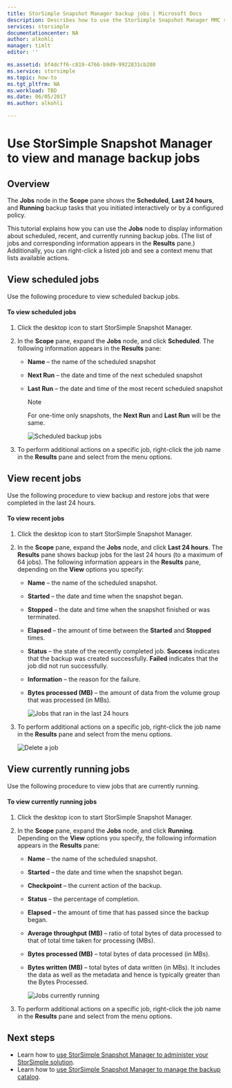 ```yaml
---
title: StorSimple Snapshot Manager backup jobs | Microsoft Docs
description: Describes how to use the StorSimple Snapshot Manager MMC snap-in to view and manage scheduled, currently running, and completed backup jobs.
services: storsimple
documentationcenter: NA
author: alkohli
manager: timlt
editor: ''

ms.assetid: bf4dcff6-c819-4766-b9d9-9922831cb200
ms.service: storsimple
ms.topic: how-to
ms.tgt_pltfrm: NA
ms.workload: TBD
ms.date: 06/05/2017
ms.author: alkohli

---
```

# Use StorSimple Snapshot Manager to view and manage backup jobs

## Overview
The **Jobs** node in the **Scope** pane shows the **Scheduled**, **Last 24 hours**, and **Running** backup tasks that you initiated interactively or by a configured policy. 

This tutorial explains how you can use the **Jobs** node to display information about scheduled, recent, and currently running backup jobs. (The list of jobs and corresponding information appears in the **Results** pane.) Additionally, you can right-click a listed job and see a context menu that lists available actions.

## View scheduled jobs
Use the following procedure to view scheduled backup jobs.

#### To view scheduled jobs
1. Click the desktop icon to start StorSimple Snapshot Manager. 
2. In the **Scope** pane, expand the **Jobs** node, and click **Scheduled**. The following information appears in the **Results** pane:
   
   * **Name** – the name of the scheduled snapshot
   * **Next Run** – the date and time of the next scheduled snapshot
   * **Last Run** – the date and time of the most recent scheduled snapshot
     
     > [!NOTE]
     > For one-time only snapshots, the **Next Run** and **Last Run** will be the same.
     
     ![Scheduled backup jobs](./media/storsimple-snapshot-manager-manage-backup-jobs/HCS_SSM_Jobs_scheduled.png) 
3. To perform additional actions on a specific job, right-click the job name in the **Results** pane and select from the menu options.

## View recent jobs
Use the following procedure to view backup and restore jobs that were completed in the last 24 hours.

#### To view recent jobs
1. Click the desktop icon to start StorSimple Snapshot Manager.
2. In the **Scope** pane, expand the **Jobs** node, and click **Last 24 hours**. The **Results** pane shows backup jobs for the last 24 hours (to a maximum of 64 jobs). The following information appears in the **Results** pane, depending on the **View** options you specify:
   
   * **Name** – the name of the scheduled snapshot.
   * **Started** – the date and time when the snapshot began.
   * **Stopped** – the date and time when the snapshot finished or was terminated.
   * **Elapsed** – the amount of time between the **Started** and **Stopped** times.
   * **Status** – the state of the recently completed job. **Success** indicates that the backup was created successfully. **Failed** indicates that the job did not run successfully.
   * **Information** – the reason for the failure.
   * **Bytes processed (MB)** – the amount of data from the volume group that was processed (in MBs). 
     
     ![Jobs that ran in the last 24 hours](./media/storsimple-snapshot-manager-manage-backup-jobs/HCS_SSM_Jobs_Last_24_hours.png) 
3. To perform additional actions on a specific job, right-click the job name in the **Results** pane and select from the menu options.
   
    ![Delete a job](./media/storsimple-snapshot-manager-manage-backup-catalog/HCS_SSM_Delete_backup.png)

## View currently running jobs
Use the following procedure to view jobs that are currently running.

#### To view currently running jobs
1. Click the desktop icon to start StorSimple Snapshot Manager.
2. In the **Scope** pane, expand the **Jobs** node, and click **Running**. Depending on the **View** options you specify, the following information appears in the **Results** pane:
   
   * **Name** – the name of the scheduled snapshot.
   * **Started** – the date and time when the snapshot began.
   * **Checkpoint** – the current action of the backup.
   * **Status** – the percentage of completion.
   * **Elapsed** – the amount of time that has passed since the backup began. 
   * **Average throughput (MB)** – ratio of total bytes of data processed to that of total time taken for processing (MBs).
   * **Bytes processed (MB)** – total bytes of data processed (in MBs).
   * **Bytes written (MB)** – total bytes of data written (in MBs). It includes the data as well as the metadata and hence is typically greater than the Bytes Processed.
     
     ![Jobs currently running](./media/storsimple-snapshot-manager-manage-backup-jobs/HCS_SSM_Jobs_running.png)
3. To perform additional actions on a specific job, right-click the job name in the **Results** pane and select from the menu options.

## Next steps
* Learn how to [use StorSimple Snapshot Manager to administer your StorSimple solution](storsimple-snapshot-manager-admin.md).
* Learn how to [use StorSimple Snapshot Manager to manage the backup catalog](storsimple-snapshot-manager-manage-backup-catalog.md).


